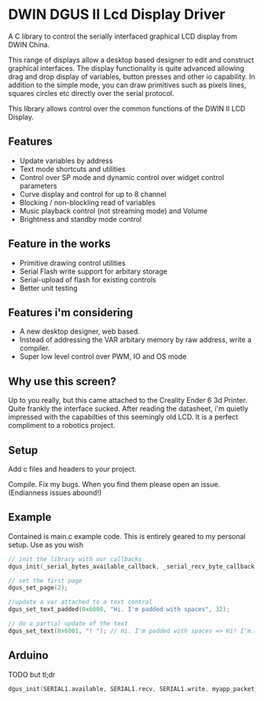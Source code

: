 # DWIN DGUS II Lcd Display Driver

A C library to control the serially interfaced graphical LCD display from DWIN China.

This range of displays allow a desktop based designer to edit and construct graphical interfaces.
The display functionality is quite advanced allowing drag and drop display of variables, button presses and other io capability. In addition to the simple mode, you can draw primitives such as pixels lines, squares circles etc directly over the serial protocol.

This library allows control over the common functions of the DWIN II LCD Display.

## Features

* Update variables by address
* Text mode shortcuts and utilities
* Control over SP mode and dynamic control over widget control parameters
* Curve display and control for up to 8 channel
* Blocking / non-blockling read of variables
* Music playback control (not streaming mode) and Volume
* Brightness and standby mode control


## Feature in the works

* Primitive drawing control utilities
* Serial Flash write support for arbitary storage
* Serial-upload of flash for existing controls
* Better unit testing

## Features i'm considering

* A new desktop designer, web based.
* Instead of addressing the VAR arbitary memory by raw address, write a compiler.
* Super low level control over PWM, IO and OS mode

## Why use this screen?

Up to you really, but this came attached to the Creality Ender 6 3d Printer. Quite frankly the interface sucked. After reading the datasheet, i'm quietly impressed with the capabilties of this seemingly old LCD. It is a perfect compliment to a robotics project.

## Setup

Add c files and headers to your project.

Compile. Fix my bugs. When you find them please open an issue. (Endianness issues abound!)

## Example

Contained is main.c example code. This is entirely geared to my personal setup. Use as you wish

```c
// init the library with our callbacks
dgus_init(_serial_bytes_available_callback, _serial_recv_byte_callback, _serial_send_data_callback, _serial_recv_packet_callback);

// set the first page
dgus_set_page(2);

//update a var attached to a text control
dgus_set_text_padded(0x6000, "Hi. I'm padded with spaces", 32);

// do a partial update of the text
dgus_set_text(0x6001, "! "); // Hi. I'm padded with spaces => Hi! I'm...
```

## Arduino

TODO but tl;dr

```c
dgus_init(SERIAL1.available, SERIAL1.recv, SERIAL1.write, myapp_packet_received);

```
